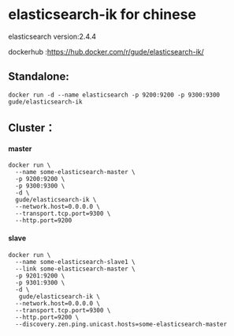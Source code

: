 # elasticsearch-ik for chinese
elasticsearch version:2.4.4

dockerhub :https://hub.docker.com/r/gude/elasticsearch-ik/

## Standalone:
`docker run -d --name elasticsearch -p 9200:9200 -p 9300:9300 gude/elasticsearch-ik`

## Cluster：
#### master
```
docker run \
  --name some-elasticsearch-master \
  -p 9200:9200 \
  -p 9300:9300 \
  -d \
  gude/elasticsearch-ik \
  --network.host=0.0.0.0 \
  --transport.tcp.port=9300 \
  --http.port=9200
```
#### slave
```
docker run \
  --name some-elasticsearch-slave1 \
  --link some-elasticsearch-master \
  -p 9201:9200 \
  -p 9301:9300 \
  -d \
   gude/elasticsearch-ik \
  --network.host=0.0.0.0 \
  --transport.tcp.port=9300 \
  --http.port=9200 \
  --discovery.zen.ping.unicast.hosts=some-elasticsearch-master
```
